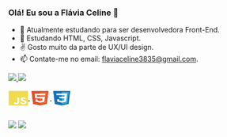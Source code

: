 ### Olá! Eu sou a Flávia Celine 👋



- 🔭 Atualmente estudando para ser desenvolvedora Front-End.
- 🌱 Estudando HTML, CSS, Javascript.
- ✌ Gosto muito da parte de UX/UI design.
- 📫 Contate-me no email: flaviaceline3835@gmail.com.


<div>
    <a href="https://github.com/flaviaceline01">
    <img height="120em" src="https://github-readme-stats.vercel.app/api/top-langs/?username=flaviaceline01&layout&theme=transparent&include=compact">
    <img height="120em" src="https://github-readme-stats.vercel.app/api?username=flaviaceline01&show_icons=true&theme=transparent">
</div>

<div style="display: inline_block"><br>
  <img align="center" alt="flavia-Js" height="30" width="40" src="https://raw.githubusercontent.com/devicons/devicon/master/icons/javascript/javascript-plain.svg">
  <img align="center" alt="flavia-HTML" height="30" width="40" src="https://raw.githubusercontent.com/devicons/devicon/master/icons/html5/html5-original.svg">
  <img align="center" alt="flavia-CSS" height="30" width="40" src="https://raw.githubusercontent.com/devicons/devicon/master/icons/css3/css3-original.svg">
    
</div>
    
   
  ##
    
<div>
    <a href= "https://www.linkedin.com/in/fl%C3%A1via-celine/target="_blank"><img src="https://img.shields.io/badge/-LinkedIn-%230077B5?style=for-the-badge&logo=linkedin&logoColor=white" target="_blank"></a> 
    <a href= "mailto:flaviaceline3835@gmail.com"><img src="https://img.shields.io/badge/-Gmail-%23333?style=for-the-badge&logo=gmail&logoColor=white" target="_blank"</a>
    </div>
    
    
    
    
    
   
